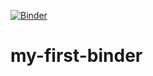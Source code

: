 [![Binder](https://mybinder.org/badge_logo.svg)](https://mybinder.org/v2/gh/drj11/my-first-binder/master)
# my-first-binder
